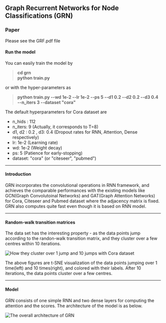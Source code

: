 ## Graph Recurrent Networks for Node Classifications (GRN)

### Paper 

Please see the GRF.pdf file

#### Run the model

You can easily train the model by

> **cd grn** <br/>
> **python train.py** 


or with the hyper-parameters as 

> **python train.py --wd 1e-2 --lr 1e-2 --ps 5 --d1 0.2 --d2 0.2 --d3 0.4 --n_iters 3 --dataset "cora"**

The default hyperparameters for Cora dataset are

* n_hids : 112
* n_iters: 9 (Actually, it corresponds to T=8)
* d1, d2 : 0.2 , d3: 0.4 (Dropout rates for RNN, Attention, Dense respectively)
* lr: 1e-2 (Learning rate)
* wd: 1e-2 (Weight decay)
* ps: 5 (Patience for early-stopping)
* dataset: "cora" (or "citeseer", "pubmed")

---
#### Introduction

GRN incorporates the convolutional operations in RNN framework, and achieves the comparable performances with the existing models like GCN(Graph Convolutoinal Networks) and GAT(Graph Attention Networks) for Cora, Citeseer and Pubmed dataset where the adjacency matrix is fixed. GRN also computes quite fast even though it is based on RNN model.

---
#### Random-walk transition matrices

The data set has the interesting property - as the data points jump according to the randon-walk transition matrix, and they cluster over a few centres within 10 iterations.

![How they cluster over 1 jump and 10 jumps with Cora dataset](https://github.com/wayne1123/grn/blob/master/imgs/cora-10.png)<br/>
   

The above figures are t-SNE visualization of the data points jumping over 1 time(left) and 10 times(right), and colored with their labels. After 10 iterations, the data points cluster over a few centres. 

---
#### Model

GRN consists of one simple RNN and two dense layers for computing the attention and the scores. The architecture of the model is as below.

![The overall architecture of GRN](https://github.com/wayne1123/grn/blob/master/imgs/model.png)
